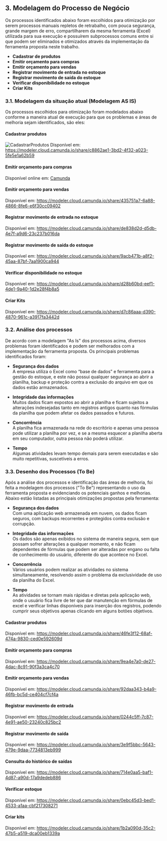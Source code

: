 ## 3. Modelagem do Processo de Negócio
Os processos identificados abaixo foram escolhidos para otimização por serem processos manuais repletos de retrabalho, com pouca segurança, grande margem de erro, compartilharem da mesma ferramenta (Excel) utilizada para sua execução e possuírem subprocessos comuns entre si que podem ser eliminados e otimizados através da implementação da ferramenta proposta neste trabalho.  
- **Cadastrar de produtos**
- **Emitir orçamento para compras**
- **Emitir orçamento para vendas**
- **Registrar movimento de entrada no estoque**
- **Registrar movimento de saída do estoque**
- **Verificar disponibilidade no estoque**
- **Criar Kits**

### 3.1. Modelagem da situação atual (Modelagem AS IS)
Os processos escolhidos para otimização foram modelados abaixo conforme a maneira atual de execução para que os problemas e áreas de melhoria sejam identificados, são eles:

#### Cadastrar produtos
![CadastrarProdutos](images/bpmn/1.-Cadastrar-Produtos---As-Is.png)
Disponível em: https://modeler.cloud.camunda.io/share/c8862ae1-3bd2-4f32-a023-5fe5e1a62b59

#### Emitir orçamento para compras
Disponível online em: [Camunda](https://modeler.cloud.camunda.io/share/64af7abf-0015-4886-bb1e-e72ced7e4e59)

#### Emitir orçamento para vendas

Disponível em: https://modeler.cloud.camunda.io/share/435751a7-6a88-4866-8fe6-e6f30cc09402

#### Registrar movimento de entrada no estoque

Disponível em: https://modeler.cloud.camunda.io/share/de838d2d-d5db-4e7f-a9d6-23c237b016da

#### Registrar movimento de saída do estoque

Disponível em: https://modeler.cloud.camunda.io/share/9acb471b-a8f2-45aa-87bf-7aa1900ca944

#### Verificar disponibilidade no estoque

Disponível em: https://modeler.cloud.camunda.io/share/d28b60bd-eef1-4de1-9a40-1d2e28f4b8a5

#### Criar Kits

Disponível em: https://modeler.cloud.camunda.io/share/d7c86aaa-d390-4870-961c-a3917fa3442d

### 3.2. Análise dos processos
De acordo com a modelagem "As Is" dos processos acima, diversos problemas foram identificados e podem ser melhorados com a implementação da ferramenta proposta. Os principais problemas identificados foram:  

- **Segurança dos dados**  
A empresa utiliza o Excel como “base de dados” e ferramenta para a gestão do estoque, e este não possui qualquer segurança ao abrir a planilha, backup e proteção contra a exclusão do arquivo em que os dados estão armazenados.

- **Integridade das informações**  
Muitos dados ficam expostos ao abrir a planilha e ficam sujeitos a alterações indesejadas tanto em registros antigos quanto nas fórmulas da planilha que podem afetar os dados passados e futuros.

- **Concorrência**  
A planilha fica armazenada na rede do escritório e apenas uma pessoa pode utilizar a planilha por vez, e se a mesma esquecer a planilha aberta em seu computador, outra pessoa não poderá utilizar.

- **Tempo**  
Algumas atividades levam tempo demais para serem executadas e são muito repetitivas, suscetíveis a erros.

### 3.3.  Desenho dos Processos (To Be)
Após a análise dos processos e identificação das áreas de melhoria, foi feita a modelagem dos processos ("To Be") representando o uso da ferramenta proposta e evidenciando os potenciais ganhos e melhorias. Abaixo estão listadas as principais otimizações propostas pela ferramenta:

- **Segurança dos dados**  
Com uma aplicação web armazenada em nuvem, os dados ficam seguros, com backups recorrentes e protegidos contra exclusão e corrupção.

- **Integridade das informações**  
Os dados são apenas exibidos no sistema de maneira segura, sem que possam sofrer alterações a qualquer momento, e não ficam dependentes de fórmulas que podem ser alteradas por engano ou falta de conhecimento do usuário, diferente do que acontece no Excel.

- **Concorrência**  
Vários usuários podem realizar as atividades no sistema simultaneamente, resolvendo assim o problema da exclusividade de uso da planilha do Excel.

- **Tempo**  
As atividades se tornam mais rápidas e diretas pela aplicação web, onde o usuário fica livre de ter que dar manutenção em fórmulas de excel e verificar linhas disponíveis para inserção dos registros, podendo cumprir seus objetivos apenas clicando em alguns botões objetivos.


#### Cadastrar produtos
Disponível em: https://modeler.cloud.camunda.io/share/46fe3f12-68af-474a-9830-ced0e592609d

#### Emitir orçamento para compras
Disponível em: https://modeler.cloud.camunda.io/share/9ea4e7a0-de27-4dac-8c91-90f3a3ca4c70


#### Emitir orçamento para vendas
Disponível em: https://modeler.cloud.camunda.io/share/92daa343-b4a9-46fb-bc5d-ce404cf7cf4a

#### Registrar movimento de entrada
Disponível em: https://modeler.cloud.camunda.io/share/0244c5ff-7c87-4e91-ae50-23240c825bc2

#### Registrar movimento de saída
Disponível em: https://modeler.cloud.camunda.io/share/3e9f5bbc-5643-479e-9daa-7734813eb999

#### Consulta do histórico de saídas
Disponível em: https://modeler.cloud.camunda.io/share/714e0aa5-baf1-4d87-a90d-17a9dedeb886

#### Verificar estoque
Disponível em: https://modeler.cloud.camunda.io/share/0ebc45d3-bed1-4533-a1aa-cbf217308271

#### Criar kits
Disponível em: https://modeler.cloud.camunda.io/share/1b2a090d-35c2-47b5-a519-dca00eb1339a